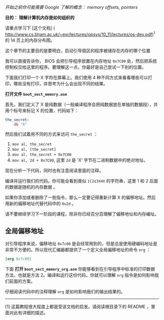 *开始之前你可能需要 Google 了解的概念： memory offsets, pointers*

**目的： 理解计算机内存是如何组织的**

请重点学习下 [这个文档] (
http://www.cs.bham.ac.uk/~exr/lectures/opsys/10_11/lectures/os-dev.pdf)<sup>1</sup>
的 14 页上的内存分布图。

这个章节的主要目的是要明白，启动引导扇区的程序被储存在内存的哪个位置

我可以直接告诉你， BIOS 会把引导程序放置在内存地址 `0x7C00` 处，然后把系统控制权交给这里的程序。要理解这一点，你最好是自己尝试一下别的位置。

下面我们打印一个 X 字符在屏幕上。我们使用 4 种不同方式来看看哪些可以打印，哪些没有打印，并思考为什么会出现不同的结果。

**打开文件 `boot_sect_memory.asm`**

首先，我们定义了 X 是纯数据（一般编译程序会把纯数据放在单独的数据段），并用个标号来标记 X 的位置，代码如下：
```nasm
the_secret:
    db "X"
```

然后我们试着用不同的方式来访问  `the_secret` ：

1. `mov al, the_secret`
2. `mov al, [the_secret]`
3. `mov al, the_secret + 0x7C00`
4. `mov al, 2d + 0x7C00`, 这里 `2d` 是 'X' 字节在二进制数据中的绝对地址。

现在分析一下代码，同时也有注意阅读里面的注释。

编译并运行我们的代码。你可能会看到类似 `1[2¢3X4X` 的字符串，这里 1 和 2 后面的数据是随机的内存数据 。

如果你添加或者删除了一些指令，那么一定要记得重新计算 X 的偏移地址。然后用新的偏移地址代替代码中的 `0x2d` 。

请不要继续学习下一阶段的课程，除非你已经百分百理解了偏移地址和内存编址。


全局偏移地址
-----------------

对引导程序来说，偏移地址 `0x7c00` 是会经常用到的，但是总是使用硬编码地址是非常不方便的。所以现代汇编器都提供了一个定义全局偏移地址的命令 `org` ：

```nasm
[org 0x7c00]
```

下面 **打开 `boot_sect_memory_org.asm`** 你能够看到在引导程序中标准的打印数据方法，也就是方法 2。编译和运行这份代码，你就可以理解 `org` 指令是如何影响我们前面的方案。

仔细阅读代码中的注释理解 `org` 是如何影响我们的输出结果的。

-----

[1] 这篇教程很大程度上都是受该文档的启发。请阅读根目录下的 README ，里面对此有详细的描述。
